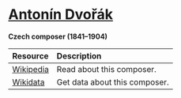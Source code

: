 # [Antonín Dvořák][composer]

__Czech composer (1841–1904)__

[composer]: https://musescore.com/openscore-string-quartets/sets?order=title&text=Dvořák,+Antonín

Resource | Description
:---|:---
[Wikipedia] | Read about this composer.
[Wikidata] | Get data about this composer.

[Wikipedia]: https://en.wikipedia.org/wiki/Antonín_Dvořák
[Wikidata]: https://www.wikidata.org/wiki/Q7298
